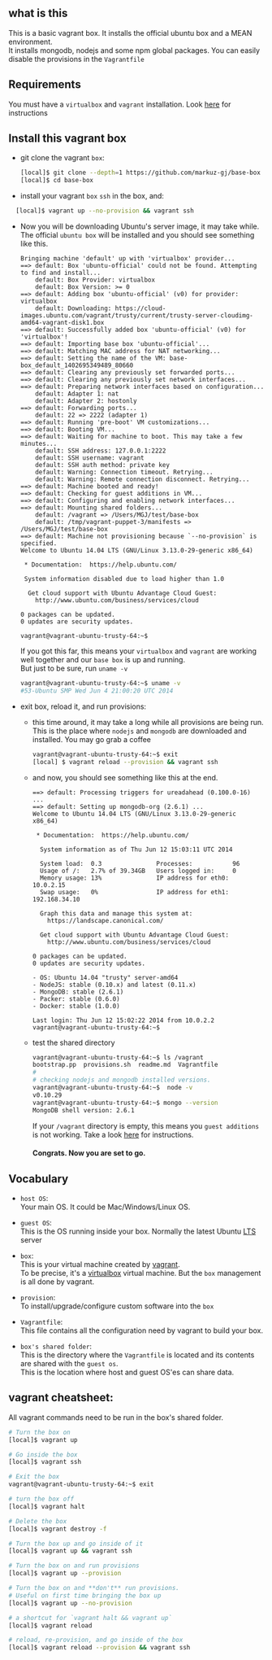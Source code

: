 ## what is this
This is a basic vagrant box. It installs the official ubuntu box and a MEAN
environment.  
It installs mongodb, nodejs and some npm global packages. You can easily disable
the provisions in the `Vagrantfile`  

## Requirements
You must have a `virtualbox` and `vagrant` installation. Look [here]() for
instructions

## Install this vagrant box

- git clone the vagrant `box`:
  ```bash
  [local]$ git clone --depth=1 https://github.com/markuz-gj/base-box
  [local]$ cd base-box
  ```

- install your vagrant `box` `ssh` in the box, and:
```bash
  [local]$ vagrant up --no-provision && vagrant ssh
  ```

- Now you will be downloading Ubuntu's server image, it may take while.  
  The official `ubuntu box` will be installed and you should see something like
  this.

  ```
  Bringing machine 'default' up with 'virtualbox' provider...
  ==> default: Box 'ubuntu-official' could not be found. Attempting to find and install...
      default: Box Provider: virtualbox
      default: Box Version: >= 0
  ==> default: Adding box 'ubuntu-official' (v0) for provider: virtualbox
      default: Downloading: https://cloud-images.ubuntu.com/vagrant/trusty/current/trusty-server-cloudimg-amd64-vagrant-disk1.box
  ==> default: Successfully added box 'ubuntu-official' (v0) for 'virtualbox'!
  ==> default: Importing base box 'ubuntu-official'...
  ==> default: Matching MAC address for NAT networking...
  ==> default: Setting the name of the VM: base-box_default_1402695349489_80660
  ==> default: Clearing any previously set forwarded ports...
  ==> default: Clearing any previously set network interfaces...
  ==> default: Preparing network interfaces based on configuration...
      default: Adapter 1: nat
      default: Adapter 2: hostonly
  ==> default: Forwarding ports...
      default: 22 => 2222 (adapter 1)
  ==> default: Running 'pre-boot' VM customizations...
  ==> default: Booting VM...
  ==> default: Waiting for machine to boot. This may take a few minutes...
      default: SSH address: 127.0.0.1:2222
      default: SSH username: vagrant
      default: SSH auth method: private key
      default: Warning: Connection timeout. Retrying...
      default: Warning: Remote connection disconnect. Retrying...
  ==> default: Machine booted and ready!
  ==> default: Checking for guest additions in VM...
  ==> default: Configuring and enabling network interfaces...
  ==> default: Mounting shared folders...
      default: /vagrant => /Users/MGJ/test/base-box
      default: /tmp/vagrant-puppet-3/manifests => /Users/MGJ/test/base-box
  ==> default: Machine not provisioning because `--no-provision` is specified.
  Welcome to Ubuntu 14.04 LTS (GNU/Linux 3.13.0-29-generic x86_64)

   * Documentation:  https://help.ubuntu.com/

   System information disabled due to load higher than 1.0

    Get cloud support with Ubuntu Advantage Cloud Guest:
      http://www.ubuntu.com/business/services/cloud

  0 packages can be updated.
  0 updates are security updates.

  vagrant@vagrant-ubuntu-trusty-64:~$
  ```

  If you got this far, this means your `virtualbox` and `vagrant` are working
  well together and our `base box` is up and running.  
  But just to be sure, run `uname -v`
  ```bash
  vagrant@vagrant-ubuntu-trusty-64:~$ uname -v
  #53-Ubuntu SMP Wed Jun 4 21:00:20 UTC 2014
  ```

- exit box, reload it, and run provisions:

  - this time around, it may take a long while all provisions are being
  run. This is the place where `nodejs` and `mongodb` are downloaded and
  installed.
  You may go grab a coffee

    ```bash
    vagrant@vagrant-ubuntu-trusty-64:~$ exit
    [local] $ vagrant reload --provision && vagrant ssh
    ```

  - and now, you should see something like this at the end.

    ```
    ==> default: Processing triggers for ureadahead (0.100.0-16) ...
    ==> default: Setting up mongodb-org (2.6.1) ...
    Welcome to Ubuntu 14.04 LTS (GNU/Linux 3.13.0-29-generic x86_64)

     * Documentation:  https://help.ubuntu.com/

      System information as of Thu Jun 12 15:03:11 UTC 2014

      System load:  0.3               Processes:           96
      Usage of /:   2.7% of 39.34GB   Users logged in:     0
      Memory usage: 13%               IP address for eth0: 10.0.2.15
      Swap usage:   0%                IP address for eth1: 192.168.34.10

      Graph this data and manage this system at:
        https://landscape.canonical.com/

      Get cloud support with Ubuntu Advantage Cloud Guest:
        http://www.ubuntu.com/business/services/cloud

    0 packages can be updated.
    0 updates are security updates.

    - OS: Ubuntu 14.04 "trusty" server-amd64
    - NodeJS: stable (0.10.x) and latest (0.11.x)
    - MongoDB: stable (2.6.1)
    - Packer: stable (0.6.0)
    - Docker: stable (1.0.0)

    Last login: Thu Jun 12 15:02:22 2014 from 10.0.2.2
    vagrant@vagrant-ubuntu-trusty-64:~$
    ```

  - test the shared directory
    ```bash
    vagrant@vagrant-ubuntu-trusty-64:~$ ls /vagrant
    bootstrap.pp  provisions.sh  readme.md  Vagrantfile
    #
    # checking nodejs and mongodb installed versions.
    vagrant@vagrant-ubuntu-trusty-64:~$  node -v
    v0.10.29
    vagrant@vagrant-ubuntu-trusty-64:~$ mongo --version
    MongoDB shell version: 2.6.1
    ```

    If your `/vagrant` directory is empty, this means you `guest additions` is
    not working. Take a look [here]() for instructions.

    #### Congrats. Now you are set to go.

## Vocabulary
- `host OS`:  
  Your main OS. It could be Mac/Windows/Linux OS.  

- `guest OS`:  
  This is the OS running inside your box. Normally the latest Ubuntu [LTS]()
  server

- `box`:  
  This is your virtual machine created by [vagrant]().  
  To be precise, it's a [virtualbox]() virtual machine. But the `box` management
  is all done by vagrant.

- `provision`:  
  To install/upgrade/configure custom software into the `box`

- `Vagrantfile`:  
  This file contains all the configuration need by vagrant to build your box.

- `box's shared folder`:  
  This is the directory where the `Vagrantfile` is located and its contents are
  shared with the `guest os`.  
  This is the location where host and guest OS'es can share data.


## vagrant cheatsheet:  

All vagrant commands need to be run in the box's shared folder.

```bash
# Turn the box on
[local]$ vagrant up

# Go inside the box
[local]$ vagrant ssh

# Exit the box
vagrant@vagrant-ubuntu-trusty-64:~$ exit

# turn the box off
[local]$ vagrant halt

# Delete the box
[local]$ vagrant destroy -f

# Turn the box up and go inside of it
[local]$ vagrant up && vagrant ssh

# Turn the box on and run provisions
[local]$ vagrant up --provision

# Turn the box on and **don't** run provisions.
# Useful on first time bringing the box up
[local]$ vagrant up --no-provision

# a shortcut for `vagrant halt && vagrant up`
[local]$ vagrant reload

# reload, re-provision, and go inside of the box
[local]$ vagrant reload --provision && vagrant ssh

```
